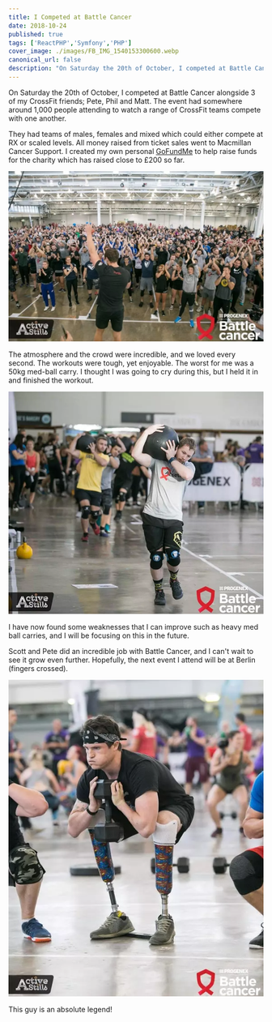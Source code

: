 ```yaml
---
title: I Competed at Battle Cancer
date: 2018-10-24
published: true
tags: ['ReactPHP','Symfony','PHP']
cover_image: ./images/FB_IMG_1540153300600.webp
canonical_url: false
description: "On Saturday the 20th of October, I competed at Battle Cancer alongside 3 of my CrossFit friends; Pete, Phil and Matt. The event had somewhere around 1,000 people attending to watch a range of CrossFit teams compete with one another."
---
```


On Saturday the 20th of October, I competed at Battle Cancer alongside 3 of my CrossFit friends; Pete, Phil and Matt. The event had somewhere around 1,000 people attending to watch a range of CrossFit teams compete with one another.

They had teams of males, females and mixed which could either compete at RX or scaled levels. All money raised from ticket sales went to Macmillan Cancer Support. I created my own personal [GoFundMe](https://www.gofundme.com/raising-money-for-battle-cancer) to help raise funds for the charity which has raised close to £200 so far.

![](./images/FB_IMG_1540153634550.webp)

The atmosphere and the crowd were incredible, and we loved every second. The workouts were tough, yet enjoyable. The worst for me was a 50kg med-ball carry. I thought I was going to cry during this, but I held it in and finished the workout.

![](./images/FB_IMG_1540208073223.webp)

I have now found some weaknesses that I can improve such as heavy med ball carries, and I will be focusing on this in the future.

Scott and Pete did an incredible job with Battle Cancer, and I can't wait to see it grow even further. Hopefully, the next event I attend will be at Berlin (fingers crossed).

![](./images/FB_IMG_1540153012576.webp)

This guy is an absolute legend!
